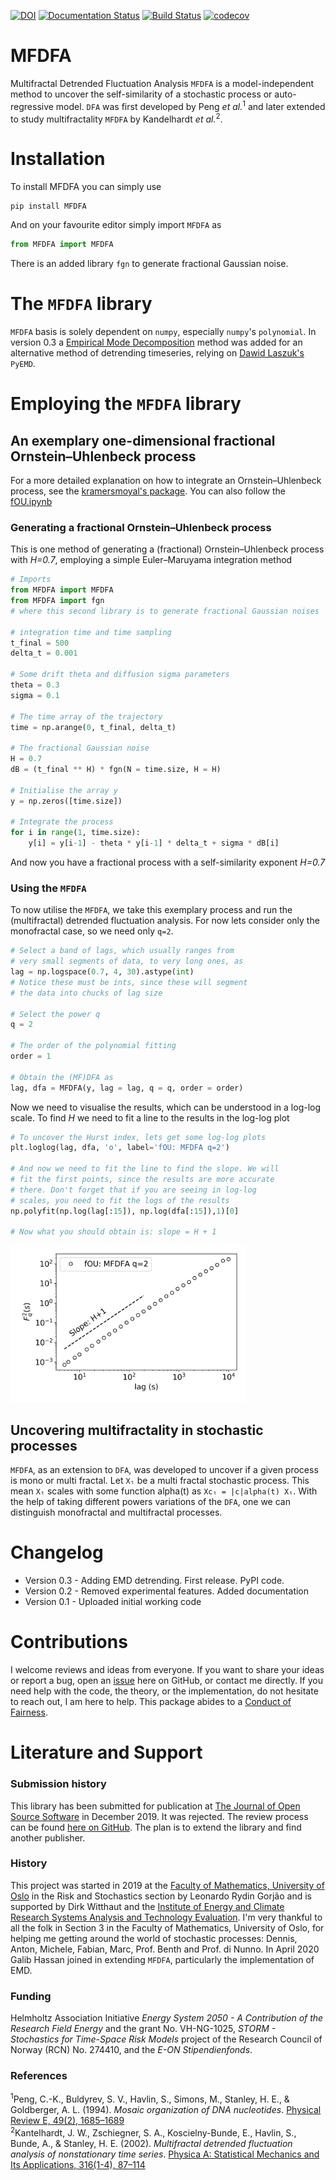 [![DOI](https://zenodo.org/badge/224135077.svg)](https://zenodo.org/badge/latestdoi/224135077) [![Documentation Status](https://readthedocs.org/projects/mfdfa/badge/?version=latest)](https://mfdfa.readthedocs.io/en/latest/?badge=latest) [![Build Status](https://travis-ci.org/LRydin/MFDFA.svg?branch=master)](https://travis-ci.org/LRydin/MFDFA) [![codecov](https://codecov.io/gh/LRydin/MFDFA/branch/master/graph/badge.svg)](https://codecov.io/gh/LRydin/MFDFA)


# MFDFA
Multifractal Detrended Fluctuation Analysis `MFDFA` is a model-independent method to uncover the self-similarity of a stochastic process or auto-regressive model.
`DFA` was first developed by Peng *et al.*<sup>1</sup> and later extended to study multifractality `MFDFA` by Kandelhardt *et al.*<sup>2</sup>.

# Installation
To install MFDFA you can simply use

```
pip install MFDFA
```
And on your favourite editor simply import `MFDFA` as
```python
from MFDFA import MFDFA
```
There is an added library `fgn` to generate fractional Gaussian noise.

# The `MFDFA` library
`MFDFA` basis is solely dependent on `numpy`, especially `numpy`'s `polynomial`. In version 0.3 a [Empirical Mode Decomposition](https://en.wikipedia.org/wiki/Hilbert%E2%80%93Huang_transform) method was added for an alternative method of detrending timeseries, relying on [Dawid Laszuk's](https://github.com/laszukdawid/PyEMD) `PyEMD`.

# Employing the `MFDFA` library

## An exemplary one-dimensional fractional Ornstein–Uhlenbeck process
For a more detailed explanation on how to integrate an Ornstein–Uhlenbeck process, see the [kramersmoyal's package](https://github.com/LRydin/KramersMoyal#a-one-dimensional-stochastic-process).
You can also follow the [fOU.ipynb](/examples/fOU.ipynb)

### Generating a fractional Ornstein–Uhlenbeck process
This is one method of generating a (fractional) Ornstein–Uhlenbeck process with *H=0.7*, employing a simple Euler–Maruyama integration method

```python
# Imports
from MFDFA import MFDFA
from MFDFA import fgn
# where this second library is to generate fractional Gaussian noises

# integration time and time sampling
t_final = 500
delta_t = 0.001

# Some drift theta and diffusion sigma parameters
theta = 0.3
sigma = 0.1

# The time array of the trajectory
time = np.arange(0, t_final, delta_t)

# The fractional Gaussian noise
H = 0.7
dB = (t_final ** H) * fgn(N = time.size, H = H)

# Initialise the array y
y = np.zeros([time.size])

# Integrate the process
for i in range(1, time.size):
    y[i] = y[i-1] - theta * y[i-1] * delta_t + sigma * dB[i]
```
And now you have a fractional process with a self-similarity exponent *H=0.7*

### Using the `MFDFA`
To now utilise the `MFDFA`, we take this exemplary process and run the (multifractal) detrended fluctuation analysis. For now lets consider only the monofractal case, so we need only `q=2`.
```python
# Select a band of lags, which usually ranges from
# very small segments of data, to very long ones, as
lag = np.logspace(0.7, 4, 30).astype(int)
# Notice these must be ints, since these will segment
# the data into chucks of lag size

# Select the power q
q = 2

# The order of the polynomial fitting
order = 1

# Obtain the (MF)DFA as
lag, dfa = MFDFA(y, lag = lag, q = q, order = order)
```

Now we need to visualise the results, which can be understood in a log-log scale. To find *H* we need to fit a line to the results in the log-log plot
```python
# To uncover the Hurst index, lets get some log-log plots
plt.loglog(lag, dfa, 'o', label='fOU: MFDFA q=2')

# And now we need to fit the line to find the slope. We will
# fit the first points, since the results are more accurate
# there. Don't forget that if you are seeing in log-log
# scales, you need to fit the logs of the results
np.polyfit(np.log(lag[:15]), np.log(dfa[:15]),1)[0]

# Now what you should obtain is: slope = H + 1
```

<img src="/other/fig1.png" title="MFDFA of a fractional Ornstein–Uhlenbeck process" height="250"/>


## Uncovering multifractality in stochastic processes
`MFDFA`, as an extension to `DFA`, was developed to uncover if a given process is mono or multi fractal.
Let `Xₜ` be a multi fractal stochastic process. This mean `Xₜ` scales with some function alpha(t) as `Xcₜ = |c|alpha(t) Xₜ`.
With the help of taking different powers variations of the `DFA`, one we can distinguish monofractal and multifractal processes.

# Changelog
- Version 0.3 - Adding EMD detrending. First release. PyPI code.
- Version 0.2 - Removed experimental features. Added documentation
- Version 0.1 - Uploaded initial working code

# Contributions
I welcome reviews and ideas from everyone. If you want to share your ideas or report a bug, open an [issue](https://github.com/LRydin/KramersMoyal/issues) here on GitHub, or contact me directly.
If you need help with the code, the theory, or the implementation, do not hesitate to reach out, I am here to help.
This package abides to a [Conduct of Fairness](contributions.md).

# Literature and Support
### Submission history
This library has been submitted for publication at [The Journal of Open Source Software](https://joss.theoj.org/) in December 2019. It was rejected. The review process can be found [here on GitHub](https://github.com/openjournals/joss-reviews/issues/1966). The plan is to extend the library and find another publisher.

### History
This project was started in 2019 at the [Faculty of Mathematics, University of Oslo](https://www.mn.uio.no/math/english/research/groups/risk-stochastics/) in the Risk and Stochastics section by Leonardo Rydin Gorjão and is supported by Dirk Witthaut and the [Institute of Energy and Climate Research Systems Analysis and Technology Evaluation](https://www.fz-juelich.de/iek/iek-ste/EN/Home/home_node.html). I'm very thankful to all the folk in Section 3 in the Faculty of Mathematics, University of Oslo, for helping me getting around the world of stochastic processes: Dennis, Anton, Michele, Fabian, Marc, Prof. Benth and Prof. di Nunno. In April 2020 Galib Hassan joined in extending `MFDFA`, particularly the implementation of EMD.


### Funding
Helmholtz Association Initiative *Energy System 2050 - A Contribution of the Research Field Energy* and the grant No. VH-NG-1025, *STORM - Stochastics for Time-Space Risk Models* project of the Research Council of Norway (RCN) No. 274410, and the *E-ON Stipendienfonds*.

### References
<sup>1</sup>Peng, C.-K., Buldyrev, S. V., Havlin, S., Simons, M., Stanley, H. E., & Goldberger, A. L. (1994). *Mosaic organization of DNA nucleotides*. [Physical Review E, 49(2), 1685–1689](https://doi.org/10.1103/PhysRevE.49.1685)\
<sup>2</sup>Kantelhardt, J. W., Zschiegner, S. A., Koscielny-Bunde, E., Havlin, S., Bunde, A., & Stanley, H. E. (2002). *Multifractal detrended fluctuation analysis of nonstationary time series*. [Physica A: Statistical Mechanics and Its Applications, 316(1-4), 87–114](https://doi.org/10.1016/S0378-4371(02)01383-3)
